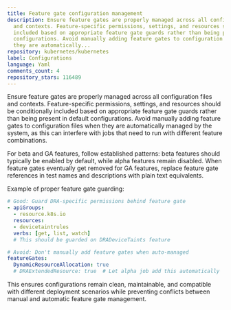 ```yaml
---
title: Feature gate configuration management
description: Ensure feature gates are properly managed across all configuration files
  and contexts. Feature-specific permissions, settings, and resources should be conditionally
  included based on appropriate feature gate guards rather than being present in default
  configurations. Avoid manually adding feature gates to configuration files when
  they are automatically...
repository: kubernetes/kubernetes
label: Configurations
language: Yaml
comments_count: 4
repository_stars: 116489
---
```


Ensure feature gates are properly managed across all configuration files and contexts. Feature-specific permissions, settings, and resources should be conditionally included based on appropriate feature gate guards rather than being present in default configurations. Avoid manually adding feature gates to configuration files when they are automatically managed by the system, as this can interfere with jobs that need to run with different feature combinations.

For beta and GA features, follow established patterns: beta features should typically be enabled by default, while alpha features remain disabled. When feature gates eventually get removed for GA features, replace feature gate references in test names and descriptions with plain text equivalents.

Example of proper feature gate guarding:
```yaml
# Good: Guard DRA-specific permissions behind feature gate
- apiGroups:
  - resource.k8s.io
  resources:
  - devicetaintrules
  verbs: [get, list, watch]
  # This should be guarded on DRADeviceTaints feature

# Avoid: Don't manually add feature gates when auto-managed
featureGates:
  DynamicResourceAllocation: true
  # DRAExtendedResource: true  # Let alpha job add this automatically
```

This ensures configurations remain clean, maintainable, and compatible with different deployment scenarios while preventing conflicts between manual and automatic feature gate management.
